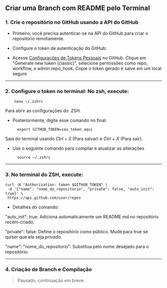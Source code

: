## Criar uma Branch com README pelo Terminal


### 1. Crie o repositório no GitHub usando a API do GitHub

- Primeiro, você precisa autenticar-se na API do GitHub para criar o  repositório remotamente.

- Configure o token de autenticação do GitHub:

- Acesse [Configurações de Tokens Pessoais](https://github.com/settings/tokens) no GitHub.
Clique em "Generate new token (classic)", selecione permissões como repo, workflow, e admin:repo_hook. Copie o token gerado e salve em um local seguro

---
### 2. Configure o token no terminal: No zsh, execute:


        nano ~/.zshrc

Para abrir as configurações do .ZSH.

- Posteriormente, digite esse comando no final:

        export GITHUB_TOKEN=seu_token_aqui

Saia do terminal usando *Ctrl* + *S* (Para salvar) e *Ctrl* + *X* (Para sair).

- Use o seguinte comando para compilar e atualizar as alterações

        source ~/.zshrc

---
### 3. No terminal do ZSH, execute:

    curl -H "Authorization: token $GITHUB_TOKEN" \
     -d '{"name": "nome_do_repositorio", "private": false, "auto_init": true}' \
     https://api.github.com/user/repos


- Detalhes do comando:

"auto_init": true: Adiciona automaticamente um README.md no repositório recém-criado.

"private": false: Define o repositório como público. Mude para true se quiser que ele seja privado.

"name": "nome_do_repositorio": Substitua pelo nome desejado para o repositório.

---

### 4. Criação de Branch e Compilação

>Pausado, continuação em breve.